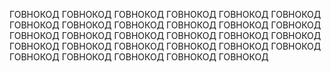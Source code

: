 ГОВНОКОД
ГОВНОКОД
ГОВНОКОД
ГОВНОКОД
ГОВНОКОД
ГОВНОКОД
ГОВНОКОД
ГОВНОКОД
ГОВНОКОД
ГОВНОКОД
ГОВНОКОД
ГОВНОКОД
ГОВНОКОД
ГОВНОКОД
ГОВНОКОД
ГОВНОКОД
ГОВНОКОД
ГОВНОКОД
ГОВНОКОД
ГОВНОКОД
ГОВНОКОД
ГОВНОКОД
ГОВНОКОД
ГОВНОКОД
ГОВНОКОД
ГОВНОКОД
ГОВНОКОД
ГОВНОКОД
ГОВНОКОД
